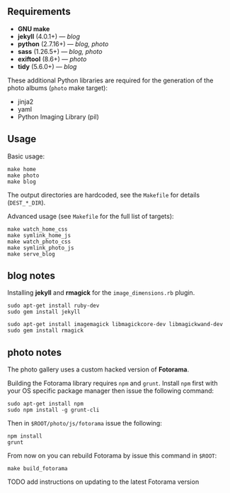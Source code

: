 Requirements
------------

* **GNU make**
* **jekyll** (4.0.1+) — *blog*
* **python** (2.7.16+) — *blog, photo*
* **sass** (1.26.5+) — *blog, photo*
* **exiftool** (8.6+) — *photo*
* **tidy** (5.6.0+) — *blog*

These additional Python libraries are required for the generation of the photo
albums (`photo` make target):

* jinja2
* yaml
* Python Imaging Library (pil)


Usage
-----

Basic usage:

```
make home
make photo
make blog
```

The output directories are hardcoded, see the `Makefile` for details
(`DEST_*_DIR`).

Advanced usage (see `Makefile` for the full list of targets):

```
make watch_home_css
make symlink_home_js
make watch_photo_css
make symlink_photo_js
make serve_blog

```


blog notes
----------

Installing **jekyll**  and **rmagick** for the `image_dimensions.rb` plugin.

```
sudo apt-get install ruby-dev
sudo gem install jekyll

sudo apt-get install imagemagick libmagickcore-dev libmagickwand-dev
sudo gem install rmagick
```


photo notes
----------

The photo gallery uses a custom hacked version of **Fotorama**.

Building the Fotorama library requires `npm` and `grunt`. Install `npm` first
with your OS specific package manager then issue the following command:

```
sudo apt-get install npm
sudo npm install -g grunt-cli
```

Then in `$ROOT/photo/js/fotorama` issue the following:

```
npm install
grunt
```

From now on you can rebuild Fotorama by issue this command in `$ROOT`:

```
make build_fotorama
```

TODO add instructions on updating to the latest Fotorama version

